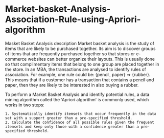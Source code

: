 # Market-basket-Analysis-Association-Rule-using-Apriori-algorithm
Masket Basket Analysis description
Market basket analysis is the study of items that are likely to be purchased together. Its aim is to discover groups of items that are frequently purchased together so that stores or e-commerce websites can better organize their layouts. This is usually done so that complimentary items that belong to one group are placed together in the store. In an MBA, the transactions are analysed to identify rules of association. For example, one rule could be: {pencil, paper} => {rubber}. This means that if a customer has a transaction that contains a pencil and paper, then they are likely to be interested in also buying a rubber.

To perform a Market Basket Analysis and identify potential rules, a data mining algorithm called the ‘Apriori algorithm’ is commonly used, which works in two steps:

    1. Systematically identify itemsets that occur frequently in the data set with a support greater than a pre-specified threshold.
    2. Calculate the confidence of all possible rules given the frequent itemsets and keep only those with a confidence greater than a pre-specified threshold.



